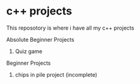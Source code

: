 # c++ projects

This reposotory is where i have all my c++ projects

Absolute Beginner Projects
1. Quiz game

Beginner Projects
1. chips in pile project (incomplete)
